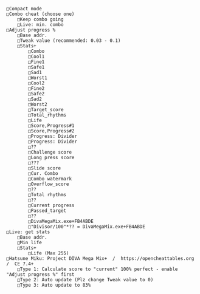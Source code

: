     □Compact mode
    □Combo cheat (choose one)
        □Keep combo going
        □Live: min. combo
    □Adjust progress %
        □Base addr.
        □Tweak value (recommended: 0.03 - 0.1)
        □Stats+
            □Combo
            □Cool1
            □Fine1
            □Safe1
            □Sad1
            □Worst1
            □Cool2
            □Fine2
            □Safe2
            □Sad2
            □Worst2
            □Target_score
            □Total_rhythms
            □Life
            □Score,Progress#1
            □Score,Progress#2
            □Progress: Divider
            □Progress: Divider
            □??
            □Challenge score
            □Long press score
            □???
            □Slide score
            □Cur. Combo
            □Combo watermark
            □Overflow_score
            □??
            □Total rhythms
            □??
            □Current progress
            □Passed_target
            □??
            □DivaMegaMix.exe+FB4ABDE
            □"Divisor/100"*?? = DivaMegaMix.exe+FB4ABDE
    □Live: get stats
        □Base addr.
        □Min life
        □Stats+
            □Life (Max 255)
    □Hatsune Miku: Project DIVA Mega Mix+  /  https://opencheattables.org  /  CE 7.4+
        □Type 1: Calculate score to "current" 100% perfect - enable "Adjust progress %" first
        □Type 2: Auto update (Plz change Tweak value to 0)
        □Type 3: Auto update to 83%
